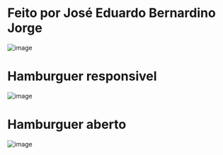 # Feito por José Eduardo Bernardino Jorge

![image](https://user-images.githubusercontent.com/74507357/223481393-236f1a41-0158-48a6-a0a6-1bb00791cb1e.png)  
  
  
# Hamburguer responsivel 
  
![image](https://user-images.githubusercontent.com/74507357/223481730-5c857fc1-901f-43c4-9f43-c2181e39d6c3.png)  
  
# Hamburguer aberto  
![image](https://user-images.githubusercontent.com/74507357/223482064-782f9afa-4ab9-4990-accb-3014ad2bb7cf.png)

